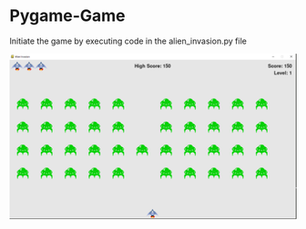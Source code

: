 # Pygame-Game

Initiate the game by executing code in the alien_invasion.py file

![](images/alien_invasion.PNG)
